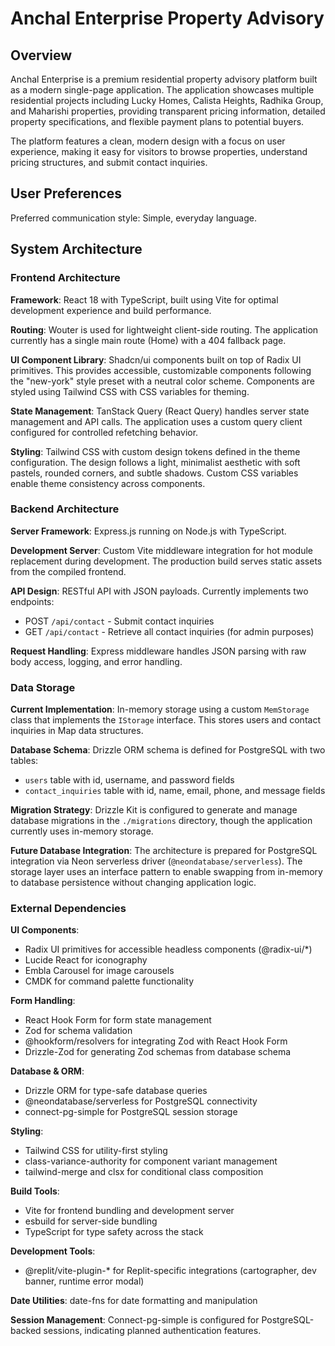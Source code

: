 # Anchal Enterprise Property Advisory

## Overview

Anchal Enterprise is a premium residential property advisory platform built as a modern single-page application. The application showcases multiple residential projects including Lucky Homes, Calista Heights, Radhika Group, and Maharishi properties, providing transparent pricing information, detailed property specifications, and flexible payment plans to potential buyers.

The platform features a clean, modern design with a focus on user experience, making it easy for visitors to browse properties, understand pricing structures, and submit contact inquiries.

## User Preferences

Preferred communication style: Simple, everyday language.

## System Architecture

### Frontend Architecture

**Framework**: React 18 with TypeScript, built using Vite for optimal development experience and build performance.

**Routing**: Wouter is used for lightweight client-side routing. The application currently has a single main route (Home) with a 404 fallback page.

**UI Component Library**: Shadcn/ui components built on top of Radix UI primitives. This provides accessible, customizable components following the "new-york" style preset with a neutral color scheme. Components are styled using Tailwind CSS with CSS variables for theming.

**State Management**: TanStack Query (React Query) handles server state management and API calls. The application uses a custom query client configured for controlled refetching behavior.

**Styling**: Tailwind CSS with custom design tokens defined in the theme configuration. The design follows a light, minimalist aesthetic with soft pastels, rounded corners, and subtle shadows. Custom CSS variables enable theme consistency across components.

### Backend Architecture

**Server Framework**: Express.js running on Node.js with TypeScript.

**Development Server**: Custom Vite middleware integration for hot module replacement during development. The production build serves static assets from the compiled frontend.

**API Design**: RESTful API with JSON payloads. Currently implements two endpoints:
- POST `/api/contact` - Submit contact inquiries
- GET `/api/contact` - Retrieve all contact inquiries (for admin purposes)

**Request Handling**: Express middleware handles JSON parsing with raw body access, logging, and error handling.

### Data Storage

**Current Implementation**: In-memory storage using a custom `MemStorage` class that implements the `IStorage` interface. This stores users and contact inquiries in Map data structures.

**Database Schema**: Drizzle ORM schema is defined for PostgreSQL with two tables:
- `users` table with id, username, and password fields
- `contact_inquiries` table with id, name, email, phone, and message fields

**Migration Strategy**: Drizzle Kit is configured to generate and manage database migrations in the `./migrations` directory, though the application currently uses in-memory storage.

**Future Database Integration**: The architecture is prepared for PostgreSQL integration via Neon serverless driver (`@neondatabase/serverless`). The storage layer uses an interface pattern to enable swapping from in-memory to database persistence without changing application logic.

### External Dependencies

**UI Components**: 
- Radix UI primitives for accessible headless components (@radix-ui/*)
- Lucide React for iconography
- Embla Carousel for image carousels
- CMDK for command palette functionality

**Form Handling**:
- React Hook Form for form state management
- Zod for schema validation
- @hookform/resolvers for integrating Zod with React Hook Form
- Drizzle-Zod for generating Zod schemas from database schema

**Database & ORM**:
- Drizzle ORM for type-safe database queries
- @neondatabase/serverless for PostgreSQL connectivity
- connect-pg-simple for PostgreSQL session storage

**Styling**:
- Tailwind CSS for utility-first styling
- class-variance-authority for component variant management
- tailwind-merge and clsx for conditional class composition

**Build Tools**:
- Vite for frontend bundling and development server
- esbuild for server-side bundling
- TypeScript for type safety across the stack

**Development Tools**:
- @replit/vite-plugin-* for Replit-specific integrations (cartographer, dev banner, runtime error modal)

**Date Utilities**: date-fns for date formatting and manipulation

**Session Management**: Connect-pg-simple is configured for PostgreSQL-backed sessions, indicating planned authentication features.